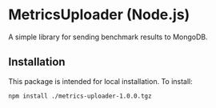 # MetricsUploader (Node.js)
A simple library for sending benchmark results to MongoDB.

## Installation
This package is intended for local installation. To install:

```sh
npm install ./metrics-uploader-1.0.0.tgz
```